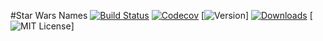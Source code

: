#Star Wars Names
[![Build Status](https://travis-ci.org/aelshamy/starnames.svg?branch=master&style=flat-square)](https://travis-ci.org/aelshamy/starnames)
[![Codecov](https://img.shields.io/codecov/c/github/aelshamy/starnames.svg?style=flat-square)](https://codecov.io/github/aelshamy/starnames?ref=master)
[![Version](https://img.shields.io/npm/v/starnames.svg?style=flat-square)]
[![Downloads](https://img.shields.io/npm/dm/starnames.svg?style=flat-square)](https://www.npmjs.com/package/starnames)
[![MIT License](https://img.shields.io/npm/l/starnames.svg?style=flat-square)]